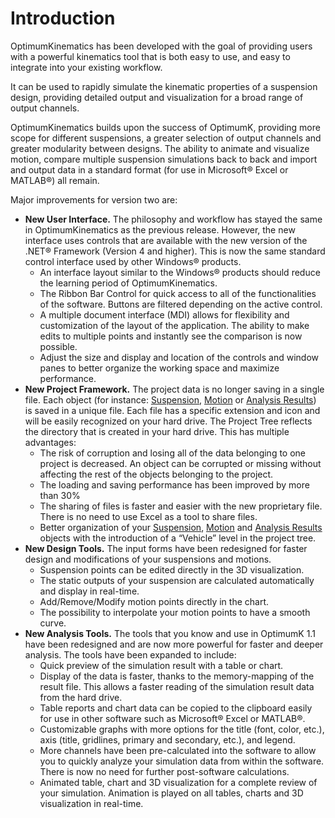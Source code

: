﻿---
Title: Introduction
summary: 
authors:
    - Paulo Yamagata    
date: 2019/4/26
---

# Introduction

OptimumKinematics has been developed with the goal of providing users with a powerful kinematics tool that is both easy to use, and easy to integrate into your existing workflow. 

It can be used to rapidly simulate the kinematic properties of a suspension design, providing detailed output and visualization for a broad range of output channels.

OptimumKinematics builds upon the success of OptimumK, providing more scope for different suspensions, a greater selection of output channels and greater modularity between designs. The ability to animate and visualize motion, compare multiple suspension simulations back to back and import and output data in a standard format (for use in Microsoft® Excel or MATLAB®) all remain.

Major improvements for version two are:

* __New User Interface.__ The philosophy and workflow has stayed the same in OptimumKinematics as the previous release. However, the new interface uses controls that are available with the new version of the .NET® Framework (Version 4 and higher). This is now the same standard control interface used by other Windows® products.
    * An interface layout similar to the Windows® products should reduce the learning period of OptimumKinematics.
    * The Ribbon Bar Control for quick access to all of the functionalities of the software. Buttons are filtered depending on the active control.
    * A multiple document interface (MDI) allows for flexibility and customization of the layout of the application. The ability to make edits to multiple points and instantly see the comparison is now possible.
    * Adjust the size and display and location of the controls and window panes to better organize the working space and maximize performance.
* __New Project Framework.__ The project data is no longer saving in a single file. Each object (for instance: [Suspension](../2_Quick_Start/C_Design_Overview.html#Suspension), [Motion](../2_Quick_Start/C_Design_Overview.html#Motion) or [Analysis Results](../5_Detailed_Overview/D_Analysis.html#Analysis-Results)) is saved in a unique file. Each file has a specific extension and icon and will be easily recognized on your hard drive. The Project Tree reflects the directory that is created in your hard drive. This has multiple advantages:
    * The risk of corruption and losing all of the data belonging to one project is decreased. An object can be corrupted or missing without affecting the rest of the objects belonging to the project.
    * The loading and saving performance has been improved by more than 30%
    * The sharing of files is faster and easier with the new proprietary file. There is no need to use Excel as a tool to share files. 
    * Better organization of your [Suspension](../2_Quick_Start/C_Design_Overview#Suspension), [Motion](../2_Quick_Start/C_Design_Overview#Motion) and [Analysis Results](../5_Detailed_Overview/D_Analysis#Analysis-Results) objects with the introduction of a “Vehicle” level in the project tree.
* __New Design Tools.__ The input forms have been redesigned for faster design and modifications of your suspensions and motions.
    * Suspension points can be edited directly in the 3D visualization.
    * The static outputs of your suspension are calculated automatically and display in real-time.
    * Add/Remove/Modify motion points directly in the chart.
    * The possibility to interpolate your motion points to have a smooth curve.
* __New Analysis Tools.__ The tools that you know and use in OptimumK 1.1 have been redesigned and are now more powerful for faster and deeper analysis. The tools have been expanded to include:
    * Quick preview of the simulation result with a table or chart.
    * Display of the data is faster, thanks to the memory-mapping of the result file. This allows a faster reading of the simulation result data from the hard drive.
    * Table reports and chart data can be copied to the clipboard easily for use in other software such as Microsoft® Excel or MATLAB®.
    * Customizable graphs with more options for the title (font, color, etc.), axis (title, gridlines, primary and secondary, etc.), and legend.
    * More channels have been pre-calculated into the software to allow you to quickly analyze your simulation data from within the software. There is now no need for further post-software calculations.
    * Animated table, chart and 3D visualization for a complete review of your simulation. Animation is played on all tables, charts and 3D visualization in real-time.
